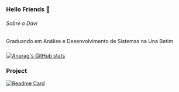 ### Hello Friends 👋

###### Sobre o Davi

Graduando em Análise e Desenvolvimento de Sistemas na Una Betim


###
[![Anurag's GitHub stats](https://github-readme-stats.vercel.app/api?username=diasdavizin)](https://github.com/anuraghazra/github-readme-stats)
### Project
[![Readme Card](https://github-readme-stats.vercel.app/api/pin/?username=anuraghazra&repo=github-readme-stats)](https://github.com/anuraghazra/github-readme-stats)
